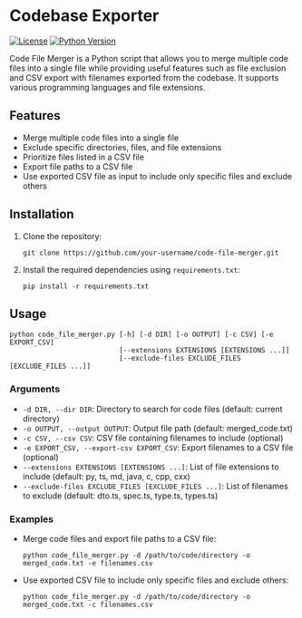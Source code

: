 
# Codebase Exporter

[![License](https://img.shields.io/badge/license-MIT-blue.svg)](LICENSE)
[![Python Version](https://img.shields.io/badge/python-3.x-blue.svg)](https://www.python.org/)

Code File Merger is a Python script that allows you to merge multiple code files into a single file while providing useful features such as file exclusion and CSV export with filenames exported from the codebase. It supports various programming languages and file extensions.

## Features

- Merge multiple code files into a single file
- Exclude specific directories, files, and file extensions
- Prioritize files listed in a CSV file
- Export file paths to a CSV file
- Use exported CSV file as input to include only specific files and exclude others

## Installation

1. Clone the repository:

   ```shell
   git clone https://github.com/your-username/code-file-merger.git
   ```

2. Install the required dependencies using `requirements.txt`:

   ```shell
   pip install -r requirements.txt
   ```

## Usage

```shell
python code_file_merger.py [-h] [-d DIR] [-o OUTPUT] [-c CSV] [-e EXPORT_CSV]
                           [--extensions EXTENSIONS [EXTENSIONS ...]]
                           [--exclude-files EXCLUDE_FILES [EXCLUDE_FILES ...]]
```

### Arguments

- `-d DIR, --dir DIR`: Directory to search for code files (default: current directory)
- `-o OUTPUT, --output OUTPUT`: Output file path (default: merged_code.txt)
- `-c CSV, --csv CSV`: CSV file containing filenames to include (optional)
- `-e EXPORT_CSV, --export-csv EXPORT_CSV`: Export filenames to a CSV file (optional)
- `--extensions EXTENSIONS [EXTENSIONS ...]`: List of file extensions to include (default: py, ts, md, java, c, cpp, cxx)
- `--exclude-files EXCLUDE_FILES [EXCLUDE_FILES ...]`: List of filenames to exclude (default: dto.ts, spec.ts, type.ts, types.ts)

### Examples

- Merge code files and export file paths to a CSV file:

  ```shell
  python code_file_merger.py -d /path/to/code/directory -o merged_code.txt -e filenames.csv
  ```

- Use exported CSV file to include only specific files and exclude others:

  ```shell
  python code_file_merger.py -d /path/to/code/directory -o merged_code.txt -c filenames.csv
  ```
